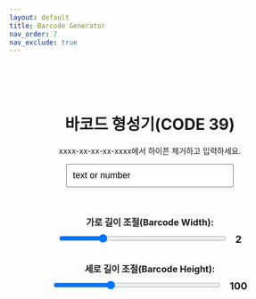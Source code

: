 ```yaml
---
layout: default
title: Barcode Generator
nav_order: 7
nav_exclude: true
---
```


<html lang="en">
<head>
    <meta charset="UTF-8">
    <meta name="viewport" content="width=device-width, initial-scale=1.0">
    <title>Real-Time Code 39 Barcode Generator</title>
    <script src="https://cdn.jsdelivr.net/npm/jsbarcode@3.11.0/dist/JsBarcode.all.min.js"></script>
    <style>
        .barcode-container {
            text-align: center;
            padding: 50px;
        }
        .barcode-input {
            padding: 10px;
            font-size: 16px;
            width: 300px;
            margin-bottom: 20px;
        }
        .barcode-label {
            display: block;
            margin-top: 30px;
            font-size: 16px;
            font-weight: bold;
        }
        .barcode-range {
            width: 300px;
            margin-top: 10px;
        }
        .barcode-value {
            font-size: 18px;
            font-weight: bold;
            margin-left: 10px;
        }
        .barcode-svg {
            margin-top: 20px;
        }
    </style>
</head>
<body onload="generateBarcode()">
    <div class="barcode-container">
        <h1>바코드 형성기(CODE 39)</h1>
        <p>xxxx-xx-xx-xx-xxxx에서 하이픈 제거하고 입력하세요.</p>
        <input type="text" id="barcodeInput" class="barcode-input" placeholder="Enter text to generate barcode" value="text or number" oninput="generateBarcode()">
        <br>
        <label for="widthRange" class="barcode-label">가로 길이 조절(Barcode Width):</label>
        <input type="range" id="widthRange" class="barcode-range" min="1" max="5" value="2" oninput="generateBarcode()">
        <span id="widthValue" class="barcode-value">2</span>
        <br>
        <label for="heightRange" class="barcode-label">세로 길이 조절(Barcode Height):</label>
        <input type="range" id="heightRange" class="barcode-range" min="50" max="200" value="100" oninput="generateBarcode()">
        <span id="heightValue" class="barcode-value">100</span>
        <br>
        <svg id="barcode" class="barcode-svg"></svg>
    </div>
    <script>
        function generateBarcode() {
            var input = document.getElementById('barcodeInput').value;
            var width = document.getElementById('widthRange').value;
            var height = document.getElementById('heightRange').value;
            document.getElementById('widthValue').textContent = width;
            document.getElementById('heightValue').textContent = height;
            console.log("Generating barcode with value:", input, "width:", width, "and height:", height);
            JsBarcode("#barcode", input, {
                format: "CODE39",
                displayValue: true,
                height: Number(height),
                width: Number(width)
            });
        }

        document.addEventListener("DOMContentLoaded", function() {
            console.log("Page loaded, generating initial barcode");
            generateBarcode();
        });
    </script>
</body>
</html>
































